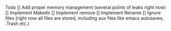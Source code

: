 Todo
[] Add proper memory management (several points of leaks right now)
[] Implement Makedir
[] Implement remove
[] Implement Rename
[] Ignore files (right now all files are stored, including aux files like emacs autosaves, .Trash etc.)
